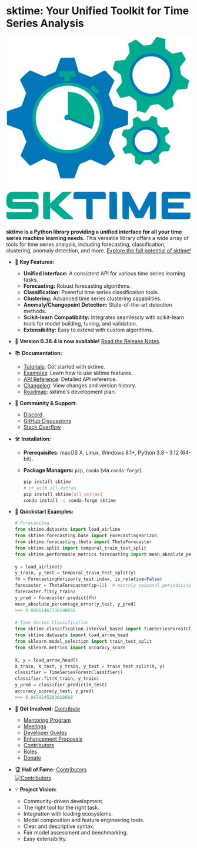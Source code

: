 # sktime: Your Unified Toolkit for Time Series Analysis

[![sktime Logo](https://github.com/sktime/sktime/blob/main/docs/source/images/sktime-logo.svg?raw=true)](https://www.sktime.net)

**sktime is a Python library providing a unified interface for all your time series machine learning needs.** This versatile library offers a wide array of tools for time series analysis, including forecasting, classification, clustering, anomaly detection, and more. [Explore the full potential of sktime!](https://github.com/sktime/sktime)

*   🚀 **Key Features:**

    *   **Unified Interface:** A consistent API for various time series learning tasks.
    *   **Forecasting:** Robust forecasting algorithms.
    *   **Classification:** Powerful time series classification tools.
    *   **Clustering:** Advanced time series clustering capabilities.
    *   **Anomaly/Changepoint Detection:** State-of-the-art detection methods.
    *   **Scikit-learn Compatibility:** Integrates seamlessly with scikit-learn tools for model building, tuning, and validation.
    *   **Extensibility:** Easy to extend with custom algorithms.
*   📢 **Version 0.38.4 is now available!** [Read the Release Notes](https://www.sktime.net/en/latest/changelog.html).
*   📚 **Documentation:**

    *   [Tutorials](https://www.sktime.net/en/latest/tutorials.html): Get started with sktime.
    *   [Examples](https://www.sktime.net/en/latest/examples.html): Learn how to use sktime features.
    *   [API Reference](https://www.sktime.net/en/latest/api_reference.html): Detailed API reference.
    *   [Changelog](https://www.sktime.net/en/latest/changelog.html): View changes and version history.
    *   [Roadmap](https://www.sktime.net/en/latest/roadmap.html): sktime's development plan.
*   🤝 **Community & Support:**

    *   [Discord](https://discord.com/invite/54ACzaFsn7)
    *   [GitHub Discussions](https://github.com/sktime/sktime/discussions)
    *   [Stack Overflow](https://stackoverflow.com/questions/tagged/sktime)
*   🛠️ **Installation:**

    *   **Prerequisites:** macOS X, Linux, Windows 8.1+, Python 3.8 - 3.12 (64-bit).
    *   **Package Managers:** `pip`, `conda` (via `conda-forge`).

        ```bash
        pip install sktime
        # or with all extras
        pip install sktime[all_extras]
        conda install -c conda-forge sktime
        ```

*   🚀 **Quickstart Examples:**

    ```python
    # Forecasting
    from sktime.datasets import load_airline
    from sktime.forecasting.base import ForecastingHorizon
    from sktime.forecasting.theta import ThetaForecaster
    from sktime.split import temporal_train_test_split
    from sktime.performance_metrics.forecasting import mean_absolute_percentage_error

    y = load_airline()
    y_train, y_test = temporal_train_test_split(y)
    fh = ForecastingHorizon(y_test.index, is_relative=False)
    forecaster = ThetaForecaster(sp=12)  # monthly seasonal periodicity
    forecaster.fit(y_train)
    y_pred = forecaster.predict(fh)
    mean_absolute_percentage_error(y_test, y_pred)
    >>> 0.08661467738190656

    # Time Series Classification
    from sktime.classification.interval_based import TimeSeriesForestClassifier
    from sktime.datasets import load_arrow_head
    from sklearn.model_selection import train_test_split
    from sklearn.metrics import accuracy_score

    X, y = load_arrow_head()
    X_train, X_test, y_train, y_test = train_test_split(X, y)
    classifier = TimeSeriesForestClassifier()
    classifier.fit(X_train, y_train)
    y_pred = classifier.predict(X_test)
    accuracy_score(y_test, y_pred)
    >>> 0.8679245283018868
    ```

*   🤝 **Get Involved:** [Contribute](https://www.sktime.net/en/latest/get_involved/contributing.html)

    *   [Mentoring Program](https://github.com/sktime/mentoring)
    *   [Meetings](https://calendar.google.com/calendar/u/0/embed?src=sktime.toolbox@gmail.com&ctz=UTC)
    *   [Developer Guides](https://www.sktime.net/en/latest/developer_guide.html)
    *   [Enhancement Proposals](https://github.com/sktime/enhancement-proposals)
    *   [Contributors](https://github.com/sktime/sktime/blob/main/CONTRIBUTORS.md)
    *   [Roles](https://www.sktime.net/en/latest/about/team.html)
    *   [Donate](https://opencollective.com/sktime)

*   🏆 **Hall of Fame:**  [Contributors](https://github.com/sktime/sktime/graphs/contributors)
    <br>
    [![Contributors](https://opencollective.com/sktime/contributors.svg?width=600&button=false)](https://github.com/sktime/sktime/graphs/contributors)

*   💡 **Project Vision:**

    *   Community-driven development.
    *   The right tool for the right task.
    *   Integration with leading ecosystems.
    *   Model composition and feature engineering tools.
    *   Clear and descriptive syntax.
    *   Fair model assessment and benchmarking.
    *   Easy extensibility.